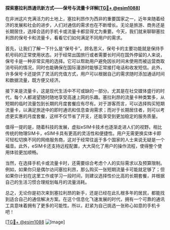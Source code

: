 **探索塞拉利昂通讯新方式——保号与流量卡详解[[TG💪+ @esim1088](https://t.me/s/esim1088)]**

在非洲这片充满活力的土地上，塞拉利昂作为西非的重要国家之一，近年来随着经济的发展和社会的进步，人们对通信的需求也在不断增长。无论是旅游、商务还是长期居住，选择合适的手机卡或流量卡都显得尤为重要。今天，我们就来聊聊塞拉利昂的保号卡和流量卡，看看它们如何满足不同用户的需求。

首先，让我们了解一下什么是“保号卡”。顾名思义，保号卡的主要功能就是保持手机号码的正常使用状态。对于经常出国旅行或者需要长时间在国外停留的人来说，保号卡是一种非常实用的选择。它可以帮助用户避免因长时间未使用而被运营商取消号码的情况，同时也能确保在国际漫游时能够正常接打电话和收发短信。此外，许多保号卡还提供了灵活的充值方式，用户可以根据自己的需求随时添加通话时间和数据流量，既方便又经济。

接下来是流量卡，这是现代生活中不可或缺的一部分。尤其是在社交媒体盛行的时代，每个人都渴望随时随地享受高速上网的乐趣。塞拉利昂的流量卡种类繁多，从短期的临时流量包到长期的月度套餐应有尽有。对于游客而言，可以选择购买短期流量卡，以满足旅途中的即时通讯和信息查询需求；而对于长期居住者，则可以考虑更实惠的月度套餐，这样不仅节省了开支，还能享受到更加稳定的服务质量。

值得一提的是，随着科技的发展，虚拟eSIM卡技术也逐渐走进人们的视野。相比传统的物理SIM卡，eSIM卡具有更高的灵活性和便捷性。用户无需更换实体卡即可轻松切换不同的网络服务商，这对于经常往返于多个国家的人士来说无疑是一个福音。此外，eSIM卡还支持远程配置，大大简化了用户的操作流程，使得整个使用体验更加顺畅。

当然，在选择手机卡或流量卡时，还需要综合考虑个人的实际需求以及预算限制。例如，如果你只是偶尔访问塞拉利昂，那么购买一张短期流量卡可能就足够了；但如果你计划在这里工作或学习一段时间，则建议选择性价比高的长期套餐，并根据自己的生活习惯合理规划每月的流量消耗。

总之，无论你是初次来到塞拉利昂的新手，还是已经在此扎根多年的居民，都能找到适合自己的通信解决方案。在这个信息化飞速发展的时代，拥有一个可靠的通讯工具意味着拥有了更多的可能性。所以，赶紧为自己挑选一张称心如意的手机卡吧！

[[TG💪+ @esim1088](https://t.me/s/esim1088) ![Image](https://i.postimg.cc/4NQfJmqS/Snipaste-2025-05-13-00-14-12.png)]